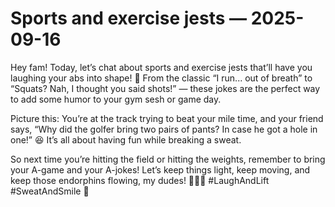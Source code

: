 # Sports and exercise jests — 2025-09-16

Hey fam! Today, let’s chat about sports and exercise jests that’ll have you laughing your abs into shape! 🤣 From the classic “I run... out of breath” to “Squats? Nah, I thought you said shots!” — these jokes are the perfect way to add some humor to your gym sesh or game day.

Picture this: You’re at the track trying to beat your mile time, and your friend says, “Why did the golfer bring two pairs of pants? In case he got a hole in one!” 😆 It’s all about having fun while breaking a sweat.

So next time you’re hitting the field or hitting the weights, remember to bring your A-game and your A-jokes! Let’s keep things light, keep moving, and keep those endorphins flowing, my dudes! 🏋️‍♂️💪 #LaughAndLift #SweatAndSmile 🤙